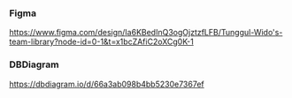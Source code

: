 ### Figma
https://www.figma.com/design/Ia6KBedInQ3ogOjztzfLFB/Tunggul-Wido's-team-library?node-id=0-1&t=x1bcZAfiC2oXCg0K-1

### DBDiagram
https://dbdiagram.io/d/66a3ab098b4bb5230e7367ef